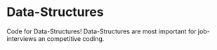 # Data-Structures
Code for Data-Structures!
Data-Structures are most important for job-interviews an competitive coding.
